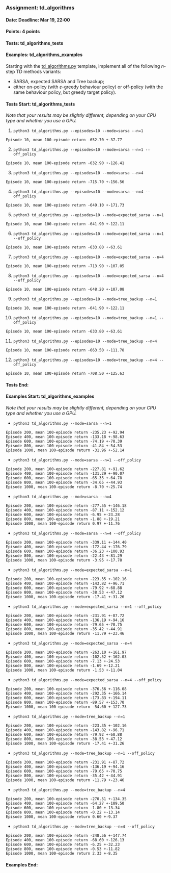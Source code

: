 ### Assignment: td_algorithms
#### Date: Deadline: Mar 19, 22:00
#### Points: 4 points
#### Tests: td_algorithms_tests
#### Examples: td_algorithms_examples

Starting with the [td_algorithms.py](https://github.com/ufal/npfl139/tree/master/labs/03/td_algorithms.py)
template, implement all of the following $n$-step TD methods variants:
- SARSA, expected SARSA and Tree backup;
- either on-policy (with $ε$-greedy behaviour policy) or off-policy
  (with the same behaviour policy, but greedy target policy).

#### Tests Start: td_algorithms_tests
_Note that your results may be slightly different, depending on your CPU type and whether you use a GPU._

1. `python3 td_algorithms.py --episodes=10 --mode=sarsa --n=1`
```
Episode 10, mean 100-episode return -652.70 +-37.77
```

2. `python3 td_algorithms.py --episodes=10 --mode=sarsa --n=1 --off_policy`
```
Episode 10, mean 100-episode return -632.90 +-126.41
```

3. `python3 td_algorithms.py --episodes=10 --mode=sarsa --n=4`
```
Episode 10, mean 100-episode return -715.70 +-156.56
```

4. `python3 td_algorithms.py --episodes=10 --mode=sarsa --n=4 --off_policy`
```
Episode 10, mean 100-episode return -649.10 +-171.73
```

5. `python3 td_algorithms.py --episodes=10 --mode=expected_sarsa --n=1`
```
Episode 10, mean 100-episode return -641.90 +-122.11
```

6. `python3 td_algorithms.py --episodes=10 --mode=expected_sarsa --n=1 --off_policy`
```
Episode 10, mean 100-episode return -633.80 +-63.61
```

7. `python3 td_algorithms.py --episodes=10 --mode=expected_sarsa --n=4`
```
Episode 10, mean 100-episode return -713.90 +-107.05
```

8. `python3 td_algorithms.py --episodes=10 --mode=expected_sarsa --n=4 --off_policy`
```
Episode 10, mean 100-episode return -648.20 +-107.08
```

9. `python3 td_algorithms.py --episodes=10 --mode=tree_backup --n=1`
```
Episode 10, mean 100-episode return -641.90 +-122.11
```

10. `python3 td_algorithms.py --episodes=10 --mode=tree_backup --n=1 --off_policy`
```
Episode 10, mean 100-episode return -633.80 +-63.61
```

11. `python3 td_algorithms.py --episodes=10 --mode=tree_backup --n=4`
```
Episode 10, mean 100-episode return -663.50 +-111.78
```

12. `python3 td_algorithms.py --episodes=10 --mode=tree_backup --n=4 --off_policy`
```
Episode 10, mean 100-episode return -708.50 +-125.63
```
#### Tests End:
#### Examples Start: td_algorithms_examples
_Note that your results may be slightly different, depending on your CPU type and whether you use a GPU._

- `python3 td_algorithms.py --mode=sarsa --n=1`
```
Episode 200, mean 100-episode return -235.23 +-92.94
Episode 400, mean 100-episode return -133.18 +-98.63
Episode 600, mean 100-episode return -74.19 +-70.39
Episode 800, mean 100-episode return -41.84 +-54.53
Episode 1000, mean 100-episode return -31.96 +-52.14
```

- `python3 td_algorithms.py --mode=sarsa --n=1 --off_policy`
```
Episode 200, mean 100-episode return -227.81 +-91.62
Episode 400, mean 100-episode return -131.29 +-90.07
Episode 600, mean 100-episode return -65.35 +-64.78
Episode 800, mean 100-episode return -34.65 +-44.93
Episode 1000, mean 100-episode return -8.70 +-25.74
```

- `python3 td_algorithms.py --mode=sarsa --n=4`
```
Episode 200, mean 100-episode return -277.55 +-146.18
Episode 400, mean 100-episode return -87.11 +-152.12
Episode 600, mean 100-episode return -6.95 +-23.28
Episode 800, mean 100-episode return -1.88 +-19.21
Episode 1000, mean 100-episode return 0.97 +-11.76
```

- `python3 td_algorithms.py --mode=sarsa --n=4 --off_policy`
```
Episode 200, mean 100-episode return -339.11 +-144.40
Episode 400, mean 100-episode return -172.44 +-176.79
Episode 600, mean 100-episode return -36.23 +-100.93
Episode 800, mean 100-episode return -22.43 +-81.29
Episode 1000, mean 100-episode return -3.95 +-17.78
```

- `python3 td_algorithms.py --mode=expected_sarsa --n=1`
```
Episode 200, mean 100-episode return -223.35 +-102.16
Episode 400, mean 100-episode return -143.82 +-96.71
Episode 600, mean 100-episode return -79.92 +-68.88
Episode 800, mean 100-episode return -38.53 +-47.12
Episode 1000, mean 100-episode return -17.41 +-31.26
```

- `python3 td_algorithms.py --mode=expected_sarsa --n=1 --off_policy`
```
Episode 200, mean 100-episode return -231.91 +-87.72
Episode 400, mean 100-episode return -136.19 +-94.16
Episode 600, mean 100-episode return -79.65 +-70.75
Episode 800, mean 100-episode return -35.42 +-44.91
Episode 1000, mean 100-episode return -11.79 +-23.46
```

- `python3 td_algorithms.py --mode=expected_sarsa --n=4`
```
Episode 200, mean 100-episode return -263.10 +-161.97
Episode 400, mean 100-episode return -102.52 +-162.03
Episode 600, mean 100-episode return -7.13 +-24.53
Episode 800, mean 100-episode return -1.69 +-12.21
Episode 1000, mean 100-episode return -1.53 +-11.04
```

- `python3 td_algorithms.py --mode=expected_sarsa --n=4 --off_policy`
```
Episode 200, mean 100-episode return -376.56 +-116.08
Episode 400, mean 100-episode return -292.35 +-166.14
Episode 600, mean 100-episode return -173.83 +-194.11
Episode 800, mean 100-episode return -89.57 +-153.70
Episode 1000, mean 100-episode return -54.60 +-127.73
```

- `python3 td_algorithms.py --mode=tree_backup --n=1`
```
Episode 200, mean 100-episode return -223.35 +-102.16
Episode 400, mean 100-episode return -143.82 +-96.71
Episode 600, mean 100-episode return -79.92 +-68.88
Episode 800, mean 100-episode return -38.53 +-47.12
Episode 1000, mean 100-episode return -17.41 +-31.26
```

- `python3 td_algorithms.py --mode=tree_backup --n=1 --off_policy`
```
Episode 200, mean 100-episode return -231.91 +-87.72
Episode 400, mean 100-episode return -136.19 +-94.16
Episode 600, mean 100-episode return -79.65 +-70.75
Episode 800, mean 100-episode return -35.42 +-44.91
Episode 1000, mean 100-episode return -11.79 +-23.46
```

- `python3 td_algorithms.py --mode=tree_backup --n=4`
```
Episode 200, mean 100-episode return -270.51 +-134.35
Episode 400, mean 100-episode return -64.27 +-109.50
Episode 600, mean 100-episode return -1.80 +-13.34
Episode 800, mean 100-episode return -0.22 +-13.14
Episode 1000, mean 100-episode return 0.60 +-9.37
```

- `python3 td_algorithms.py --mode=tree_backup --n=4 --off_policy`
```
Episode 200, mean 100-episode return -248.56 +-147.74
Episode 400, mean 100-episode return -68.60 +-126.13
Episode 600, mean 100-episode return -6.25 +-32.23
Episode 800, mean 100-episode return -0.53 +-11.82
Episode 1000, mean 100-episode return 2.33 +-8.35
```
#### Examples End:
